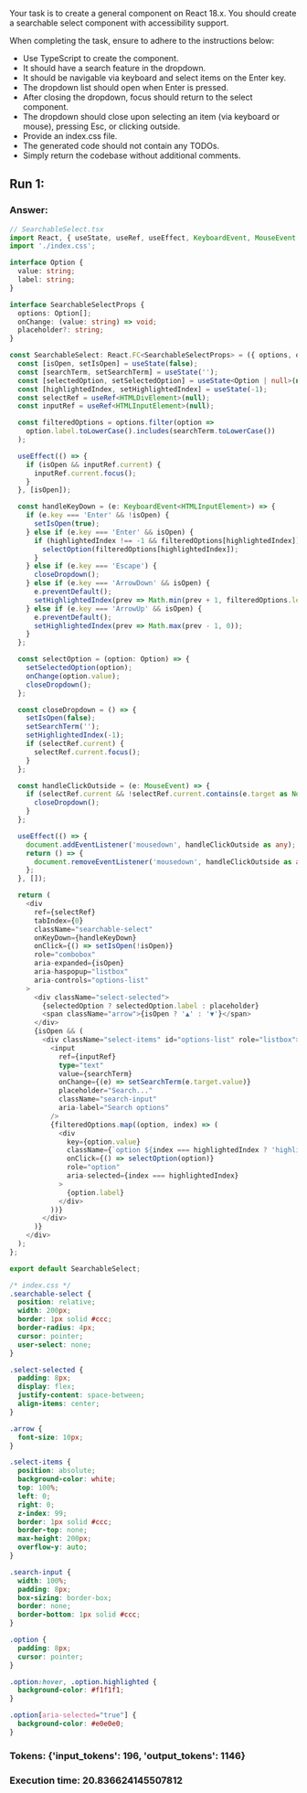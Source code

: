 Your task is to create a general component on React 18.x.
You should create a searchable select component with accessibility support.

When completing the task, ensure to adhere to the instructions below:
- Use TypeScript to create the component.
- It should have a search feature in the dropdown.
- It should be navigable via keyboard and select items on the Enter key.
- The dropdown list should open when Enter is pressed.
- After closing the dropdown, focus should return to the select component.
- The dropdown should close upon selecting an item (via keyboard or mouse), pressing Esc, or clicking outside.
- Provide an index.css file.
- The generated code should not contain any TODOs.
- Simply return the codebase without additional comments.

## Run 1:
### Answer:
```typescript
// SearchableSelect.tsx
import React, { useState, useRef, useEffect, KeyboardEvent, MouseEvent } from 'react';
import './index.css';

interface Option {
  value: string;
  label: string;
}

interface SearchableSelectProps {
  options: Option[];
  onChange: (value: string) => void;
  placeholder?: string;
}

const SearchableSelect: React.FC<SearchableSelectProps> = ({ options, onChange, placeholder = 'Select an option' }) => {
  const [isOpen, setIsOpen] = useState(false);
  const [searchTerm, setSearchTerm] = useState('');
  const [selectedOption, setSelectedOption] = useState<Option | null>(null);
  const [highlightedIndex, setHighlightedIndex] = useState(-1);
  const selectRef = useRef<HTMLDivElement>(null);
  const inputRef = useRef<HTMLInputElement>(null);

  const filteredOptions = options.filter(option => 
    option.label.toLowerCase().includes(searchTerm.toLowerCase())
  );

  useEffect(() => {
    if (isOpen && inputRef.current) {
      inputRef.current.focus();
    }
  }, [isOpen]);

  const handleKeyDown = (e: KeyboardEvent<HTMLInputElement>) => {
    if (e.key === 'Enter' && !isOpen) {
      setIsOpen(true);
    } else if (e.key === 'Enter' && isOpen) {
      if (highlightedIndex !== -1 && filteredOptions[highlightedIndex]) {
        selectOption(filteredOptions[highlightedIndex]);
      }
    } else if (e.key === 'Escape') {
      closeDropdown();
    } else if (e.key === 'ArrowDown' && isOpen) {
      e.preventDefault();
      setHighlightedIndex(prev => Math.min(prev + 1, filteredOptions.length - 1));
    } else if (e.key === 'ArrowUp' && isOpen) {
      e.preventDefault();
      setHighlightedIndex(prev => Math.max(prev - 1, 0));
    }
  };

  const selectOption = (option: Option) => {
    setSelectedOption(option);
    onChange(option.value);
    closeDropdown();
  };

  const closeDropdown = () => {
    setIsOpen(false);
    setSearchTerm('');
    setHighlightedIndex(-1);
    if (selectRef.current) {
      selectRef.current.focus();
    }
  };

  const handleClickOutside = (e: MouseEvent) => {
    if (selectRef.current && !selectRef.current.contains(e.target as Node)) {
      closeDropdown();
    }
  };

  useEffect(() => {
    document.addEventListener('mousedown', handleClickOutside as any);
    return () => {
      document.removeEventListener('mousedown', handleClickOutside as any);
    };
  }, []);

  return (
    <div 
      ref={selectRef} 
      tabIndex={0} 
      className="searchable-select" 
      onKeyDown={handleKeyDown}
      onClick={() => setIsOpen(!isOpen)}
      role="combobox"
      aria-expanded={isOpen}
      aria-haspopup="listbox"
      aria-controls="options-list"
    >
      <div className="select-selected">
        {selectedOption ? selectedOption.label : placeholder}
        <span className="arrow">{isOpen ? '▲' : '▼'}</span>
      </div>
      {isOpen && (
        <div className="select-items" id="options-list" role="listbox">
          <input 
            ref={inputRef}
            type="text"
            value={searchTerm}
            onChange={(e) => setSearchTerm(e.target.value)}
            placeholder="Search..."
            className="search-input"
            aria-label="Search options"
          />
          {filteredOptions.map((option, index) => (
            <div 
              key={option.value} 
              className={`option ${index === highlightedIndex ? 'highlighted' : ''}`}
              onClick={() => selectOption(option)}
              role="option"
              aria-selected={index === highlightedIndex}
            >
              {option.label}
            </div>
          ))}
        </div>
      )}
    </div>
  );
};

export default SearchableSelect;
```

```css
/* index.css */
.searchable-select {
  position: relative;
  width: 200px;
  border: 1px solid #ccc;
  border-radius: 4px;
  cursor: pointer;
  user-select: none;
}

.select-selected {
  padding: 8px;
  display: flex;
  justify-content: space-between;
  align-items: center;
}

.arrow {
  font-size: 10px;
}

.select-items {
  position: absolute;
  background-color: white;
  top: 100%;
  left: 0;
  right: 0;
  z-index: 99;
  border: 1px solid #ccc;
  border-top: none;
  max-height: 200px;
  overflow-y: auto;
}

.search-input {
  width: 100%;
  padding: 8px;
  box-sizing: border-box;
  border: none;
  border-bottom: 1px solid #ccc;
}

.option {
  padding: 8px;
  cursor: pointer;
}

.option:hover, .option.highlighted {
  background-color: #f1f1f1;
}

.option[aria-selected="true"] {
  background-color: #e0e0e0;
}
```

### Tokens: {'input_tokens': 196, 'output_tokens': 1146}
### Execution time: 20.836624145507812
